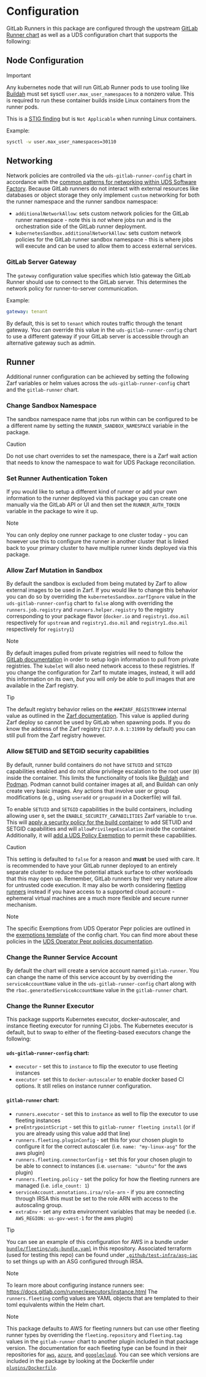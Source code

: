 # Configuration

GitLab Runners in this package are configured through the upstream [GitLab Runner chart](https://docs.gitlab.com/runner/install/kubernetes.html) as well as a UDS configuration chart that supports the following:

## Node Configuration

> [!IMPORTANT]
> Any kubernetes node that will run GitLab Runner pods to use tooling like [Buildah](https://buildah.io/) must set sysctl `user.max_user_namespaces` to a nonzero value. This is required to run these container builds inside Linux containers from the runner pods.
>
> This is a [STIG finding](https://www.stigviewer.com/stig/red_hat_enterprise_linux_9/2023-09-13/finding/V-257816) but is `Not Applicable` when running Linux containers.

Example:
```bash
sysctl -w user.max_user_namespaces=30110
```

## Networking

Network policies are controlled via the `uds-gitlab-runner-config` chart in accordance with the [common patterns for networking within UDS Software Factory](https://github.com/defenseunicorns/uds-software-factory/blob/main/docs/networking.md).  Because GitLab runners do not interact with external resources like databases or object storage they only implement `custom` networking for both the runner namespace and the runner sandbox namespace:

- `additionalNetworkAllow`: sets custom network policies for the GitLab runner namespace - note this is _not_ where jobs run and is the orchestration side of the GitLab runner deployment.
- `kubernetesSandbox.additionalNetworkAllow`: sets custom network policies for the GitLab runner sandbox namespace - this is where jobs will execute and can be used to allow them to access external services.

### GitLab Server Gateway

The `gateway` configuration value specifies which Istio gateway the GitLab Runner should use to connect to the GitLab server. This determines the network policy for runner-to-server communication.

Example:
```yaml
gateway: tenant
```

By default, this is set to `tenant` which routes traffic through the tenant gateway. You can override this value in the `uds-gitlab-runner-config` chart to use a different gateway if your GitLab server is accessible through an alternative gateway such as admin.

## Runner

Additional runner configuration can be achieved by setting the following Zarf variables or helm values across the `uds-gitlab-runner-config` chart and the `gitlab-runner` chart.

### Change Sandbox Namespace

The sandbox namespace name that jobs run within can be configured to be a different name by setting the `RUNNER_SANDBOX_NAMESPACE` variable in the package.

> [!CAUTION]
> Do not use chart overrides to set the namespace, there is a Zarf wait action that needs to know the namespace to wait for UDS Package reconciliation.

### Set Runner Authentication Token

If you would like to setup a different kind of runner or add your own information to the runner deployed via this package you can create one manually via the GitLab API or UI and then set the `RUNNER_AUTH_TOKEN` variable in the package to wire it up.

> [!NOTE]
> You can only deploy one runner package to one cluster today - you can however use this to configure the runner in another cluster that is linked back to your primary cluster to have multiple runner kinds deployed via this package.

### Allow Zarf Mutation in Sandbox

By default the sandbox is excluded from being mutated by Zarf to allow external images to be used in Zarf.  If you would like to change this behavior you can do so by overriding the `kubernetesSandbox.zarfIgnore` value in the `uds-gitlab-runner-config` chart to `false` along with overriding the `runners.job.registry` and `runners.helper.registry` to the registry corresponding to your package flavor (`docker.io` and `registry1.dso.mil` respectively for `upstream` and `registry1.dso.mil` and `registry1.dso.mil` respectively for `registry1`)

> [!NOTE]
> By default images pulled from private registries will need to follow the [GitLab documentation](https://docs.gitlab.com/ee/ci/docker/using_docker_images.html#access-an-image-from-a-private-container-registry) in order to setup login information to pull from private registries.  The `kubelet` will also need network access to these registries.  If you change the configuration for Zarf to mutate images, instead, it will add this information on its own, _but_ you will _only_ be able to pull images that are available in the Zarf registry.

> [!TIP]
> The default registry behavior relies on the `###ZARF_REGISTRY###` internal value as outlined in the [Zarf documentation](https://docs.zarf.dev/ref/values/#internal-values-zarf).  This value is applied during Zarf deploy so cannot be used by GitLab when spawning pods.  If you do know the address of the Zarf registry (`127.0.0.1:31999` by default) you can still pull from the Zarf registry however.

### Allow SETUID and SETGID security capabilities

By default, runner build containers do not have `SETUID` and `SETGID` capabilities enabled and do not allow privilege escalation to the root user (`0`) inside the container. This limits the functionality of tools like [Buildah](https://buildah.io/) and [Podman](https://podman.io/). Podman cannot build container images at all, and Buildah can only create very basic images. Any actions that involve user or group modifications (e.g., using `useradd` or `groupadd` in a Dockerfile) will fail.

To enable `SETUID` and `SETGID` capabilities in the build containers, including allowing user `0`, set the `ENABLE_SECURITY_CAPABILITIES` Zarf variable to `true`. This will [apply a security policy for the build container](https://docs.gitlab.com/runner/executors/kubernetes/#set-a-security-policy-for-the-container) to add SETUID and SETGID capabilities and will `allowPrivilegeEscalation` inside the container. Additionally, it will [add a UDS Policy Exemption](https://uds.defenseunicorns.com/core/configuration/uds-configure-policy-exemptions/) to permit these capabilities.

> [!CAUTION]
> This setting is defaulted to `false` for a reason and **must** be used with care.  It is recommended to have your GitLab runner deployed to an entirely separate cluster to reduce the potential attack surface to other workloads that this may open up.  Remember, GitLab runners by their very nature allow for untrusted code execution.  It may also be worth considering [fleeting runners](#change-the-runner-executor) instead if you have access to a supported cloud account - ephemeral virtual machines are a much more flexible and secure runner mechanism.

> [!NOTE]
> The specific Exemptions from UDS Operator Pepr policies are outlined in the [exemptions template](../chart/templates/uds-policy-exemptions.yaml) of the config chart.  You can find more about these policies in the [UDS Operator Pepr policies documentation](https://github.com/defenseunicorns/uds-core/blob/main/docs/reference/configuration/pepr-policies.md).

### Change the Runner Service Account

By default the chart will create a service account named `gitlab-runner`.  You can change the name of this service account by by overriding the `serviceAccountName` value in the `uds-gitlab-runner-config` chart along with the `rbac.generatedServiceAccountName` value in the `gitlab-runner` chart.

### Change the Runner Executor

This package supports Kubernetes executor, docker-autoscaler, and instance fleeting executor for running CI jobs.  The Kubernetes executor is default, but to swap to either of the fleeting-based executors change the following:

#### `uds-gitlab-runner-config` chart:

- `executor` - set this to `instance` to flip the executor to use fleeting instances
- `executor` - set this to `docker-autoscaler` to enable docker based CI options. It still relies on instance runner configuration.

#### `gitlab-runner` chart:

- `runners.executor` - set this to `instance` as well to flip the executor to use fleeting instances
- `preEntrypointScript` - set this to `gitlab-runner fleeting install` (or if you are already using this value add that line)
- `runners.fleeting.pluginConfig` - set this for your chosen plugin to configure it for the correct autoscaler (i.e. `name: "my-linux-asg"` for the aws plugin)
- `runners.fleeting.connectorConfig` - set this for your chosen plugin to be able to connect to instances (i.e. `username: "ubuntu"` for the aws plugin)
- `runners.fleeting.policy` - set the policy for how the fleeting runners are managed (i.e. 
      `idle_count: 1`)
- `serviceAccount.annotations.irsa/role-arn` - if you are connecting through IRSA this must be set to the role ARN with access to the autoscaling group.
- `extraEnv` - set any extra environment variables that may be needed (i.e. `AWS_REGION: us-gov-west-1` for the aws plugin)

> [!TIP]
> You can see an example of this configuration for AWS in a bundle under [`bundle/fleeting/uds-bundle.yaml`](../bundle/fleeting/uds-bundle.yaml) in this repository.  Associated terraform (used for testing this repo) can be found under [`.github/test-infra/asg-iac`](../.github/test-infra/asg-iac) to set things up with an ASG configured through IRSA.

> [!NOTE]
> To learn more about configuring instance runners see: https://docs.gitlab.com/runner/executors/instance.html  The `runners.fleeting` config values are YAML objects that are templated to their toml equivalents within the Helm chart.

> [!NOTE]
> This package defaults to AWS for fleeting runners but can use other fleeting runner types by overriding the `fleeting.repository` and `fleeting.tag` values in the `gitlab-runner` chart to another plugin included in that package version. The documentation for each fleeting type can be found in their repositories for [`aws`](https://gitlab.com/gitlab-org/fleeting/plugins/aws#fleeting-plugin-aws), [`azure`](https://gitlab.com/gitlab-org/fleeting/plugins/azure#fleeting-plugin-azure), and [`googlecloud`](https://gitlab.com/gitlab-org/fleeting/plugins/googlecloud#fleeting-plugin-for-google-cloud-platform-gcp).  You can see which versions are included in the package by looking at the Dockerfile under [`plugins/Dockerfile`](./plugins/Dockerfile).
